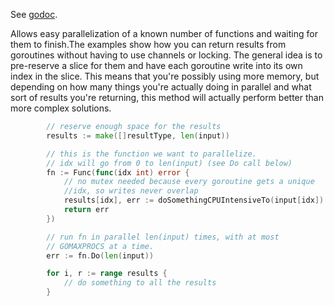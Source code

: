 See [godoc](https://pkg.go.dev/github.com/ORBAT/parallel). 

Allows easy parallelization of a known number of functions and waiting for them to finish.The
examples show how you can return results from goroutines without having to use channels or locking.
The general idea is to pre-reserve a slice for them and have each goroutine write into its own index
in the slice. This means that you're possibly using more memory, but depending on how many things
you're actually doing in parallel and what sort of results you're returning, this method will
actually perform better than more complex solutions.

```go
	 	// reserve enough space for the results
		results := make([]resultType, len(input))

		// this is the function we want to parallelize.
		// idx will go from 0 to len(input) (see Do call below)
		fn := Func(func(idx int) error {
			// no mutex needed because every goroutine gets a unique 
			//idx, so writes never overlap
			results[idx], err := doSomethingCPUIntensiveTo(input[idx])
			return err
		})

		// run fn in parallel len(input) times, with at most 
		// GOMAXPROCS at a time.
		err := fn.Do(len(input))

		for i, r := range results {
			// do something to all the results
		}
```